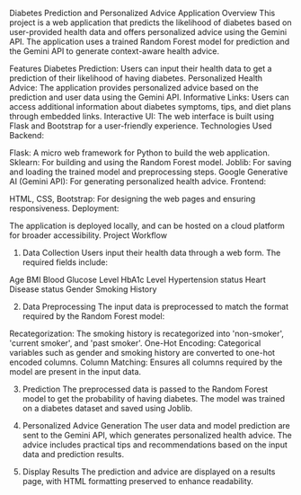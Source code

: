 Diabetes Prediction and Personalized Advice Application
Overview
This project is a web application that predicts the likelihood of diabetes based on user-provided health data and offers personalized advice using the Gemini API. The application uses a trained Random Forest model for prediction and the Gemini API to generate context-aware health advice.

Features
Diabetes Prediction: Users can input their health data to get a prediction of their likelihood of having diabetes.
Personalized Health Advice: The application provides personalized advice based on the prediction and user data using the Gemini API.
Informative Links: Users can access additional information about diabetes symptoms, tips, and diet plans through embedded links.
Interactive UI: The web interface is built using Flask and Bootstrap for a user-friendly experience.
Technologies Used
Backend:

Flask: A micro web framework for Python to build the web application.
Sklearn: For building and using the Random Forest model.
Joblib: For saving and loading the trained model and preprocessing steps.
Google Generative AI (Gemini API): For generating personalized health advice.
Frontend:

HTML, CSS, Bootstrap: For designing the web pages and ensuring responsiveness.
Deployment:

The application is deployed locally, and can be hosted on a cloud platform for broader accessibility.
Project Workflow
1. Data Collection
Users input their health data through a web form. The required fields include:

Age
BMI
Blood Glucose Level
HbA1c Level
Hypertension status
Heart Disease status
Gender
Smoking History


2. Data Preprocessing
The input data is preprocessed to match the format required by the Random Forest model:

Recategorization: The smoking history is recategorized into 'non-smoker', 'current smoker', and 'past smoker'.
One-Hot Encoding: Categorical variables such as gender and smoking history are converted to one-hot encoded columns.
Column Matching: Ensures all columns required by the model are present in the input data.

3. Prediction
The preprocessed data is passed to the Random Forest model to get the probability of having diabetes. The model was trained on a diabetes dataset and saved using Joblib.

4. Personalized Advice Generation
The user data and model prediction are sent to the Gemini API, which generates personalized health advice. The advice includes practical tips and recommendations based on the input data and prediction results.

5. Display Results
The prediction and advice are displayed on a results page, with HTML formatting preserved to enhance readability.
